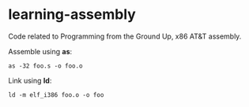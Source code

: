 # learning-assembly

Code related to Programming from the Ground Up, x86 AT&T assembly.

Assemble using **as**:

`as -32 foo.s -o foo.o`

Link using **ld**:

`ld -m elf_i386 foo.o -o foo`

